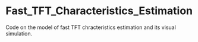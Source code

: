 # Fast_TFT_Characteristics_Estimation
Code on the model of fast TFT chracteristics estimation and its visual simulation.
